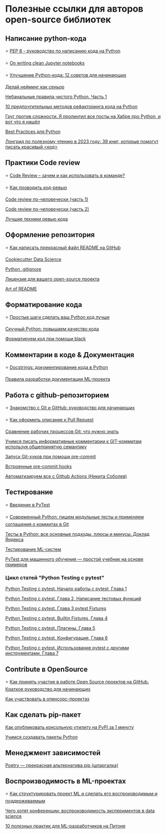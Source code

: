 # Полезные ссылки для авторов open-source библиотек


## Написание python-кода 
:star: [PEP 8 - руководство по написанию кода на Python](https://pythonworld.ru/osnovy/pep-8-rukovodstvo-po-napisaniyu-koda-na-python.html)

:star: [On writing clean Jupyter notebooks](https://ploomber.io/blog/clean-nbs/ )

:star: [Улучшение Python-кода: 12 советов для начинающих](https://habr.com/ru/company/ruvds/blog/521602/)

[Делай нейминг как сеньор](https://habr.com/ru/company/dododev/blog/714512/)

[Небанальные правила чистого Python. Часть 1](https://habr.com/ru/post/693668/)

[10 предпочтительных методов рефакторинга кода на Python](https://habr.com/ru/post/510294/)

[Груг против сложности. Я пролинтил все посты на Хабре про Python, и вот что я нашёл](https://habr.com/ru/company/breakpoint/blog/686104/)

[Best Practices для Python](https://habr.com/ru/post/686122/)

[Лонгрид по полезному чтению в 2023 году: 39 книг, которые помогут писать красивый <код>](https://habr.com/ru/company/cloud_mts/blog/704424/)


## Практики Code review
:star:  [Code Review – зачем и как использовать в команде?](https://habr.com/ru/post/581354/)

:star: [Как проводить код-ревью](https://habr.com/ru/post/467039/)

[Code review по-человечески (часть 1)](https://habr.com/ru/post/340550/)

[Code review по-человечески (часть 2)](https://habr.com/ru/post/342244/)

[Лучшие техники ревью кода](https://habr.com/ru/post/716068/)



## Оформление репозитория
:star: [Как написать прекрасный файл README на GitHub](https://techrocks.ru/2019/04/16/good-readme-on-github/)

[Cookiecutter Data Science](https://drivendata.github.io/cookiecutter-data-science/)

[Python .gitignore](https://github.com/github/gitignore/blob/main/Python.gitignore)

[Лицензия для вашего open-source проекта](https://habr.com/ru/post/243091/)

[Art of README](https://github.com/hackergrrl/art-of-readme)


## Форматирование кода
:star: [Простые шаги сделать ваш Python код лучше](https://alimbekov.com/beautiful-python-code-simple-steps/)

[Скучный Python: повышаем качество кода](https://habr.com/ru/company/otus/blog/713992/)

[Форматируем код при помощи black](https://semakin.dev/2020/05/black/)


## Комментарии в коде & Документация
:star: [Docstrings: документирование кода в Python](https://techrocks.ru/2020/07/08/docstrings-in-python)

[Правила разработки документации ML-проекта](https://habr.com/ru/post/676716/)


## Работа с github-репозиторием
:star: [Знакомство с Git и GitHub: руководство для начинающих](https://tinyurl.com/2axva5st)

:star: [Как оформить описание к Pull Request](https://tinyurl.com/4nb8c9jp)

[Сравнение рабочих процессов Git: что нужно знать](https://www.atlassian.com/ru/git/tutorials/comparing-workflows)

[Учимся писать информативные комментарии к GIT-коммитам используя общепринятую семантику](https://habr.com/ru/company/otus/blog/537196/)

[Запуск Git-хуков при помощи pre-commit](https://semakin.dev/2020/05/pre-commit/)

[Встроенные pre-commit hooks](https://pre-commit.com/hooks.html)

[Автоматизируем все с Github Actions (Никита Соболев)](https://habr.com/ru/post/586632/)


## Тестирование
:star: [Введение в PyTest](https://habr.com/ru/articles/269759/)

:star: [Современный Python: пишем модульные тесты и применяем соглашения о коммитах в Git](https://habr.com/ru/post/645721/)

[Тесты в Python: все основные подходы, плюсы и минусы. Доклад Яндекса](https://habr.com/ru/company/yandex/blog/517266/)

[Тестирование ML-систем](https://habr.com/ru/post/680822/)

[PyTest для машинного обучения — простой учебник на основе примеров](https://habr.com/ru/company/skillfactory/blog/554448/)	


### Цикл статей "Python Testing с pytest"
[Python Testing с pytest. Начало работы с pytest, Глава 1 ](https://habr.com/ru/post/448782/) 

[Python Testing с pytest. Глава 2, Написание тестовых функций](https://habr.com/ru/post/448788/)

[Python Testing с pytest. Глава 3 pytest Fixtures](https://habr.com/ru/post/448786/)

[Python Testing с pytest. Builtin Fixtures, Глава 4](https://habr.com/ru/post/448792/)

[Python Testing с pytest. Плагины, Глава 5](https://habr.com/ru/post/448794/)

[Python Testing с pytest. Конфигурация, Глава 6](https://habr.com/ru/post/448796/)

[Python Testing с pytest. Использование pytest с другими инструментами, Глава 7](https://habr.com/ru/post/448798/)


## Contribute в OpenSource
:star: [Как принять участие в работе Open Source проектов на GitHub. Краткое руководство для начинающих](https://habr.com/ru/post/598587/)

[Как участвовать в опенсорс-проектах](https://opensource.guide/ru/how-to-contribute/)


## Как сделать pip-пакет
[Как опубликовать консольную утилиту на PyPI за 1 минуту](https://habr.com/ru/post/456304/)

[Учимся создавать пакеты Python](https://habr.com/ru/company/piter/blog/700282/)


## Менеджмент зависимостей
[Poetry — прекрасная альтернатива pip (шпаргалка) ](https://habr.com/ru/post/593529/)


## Воспроизводимость в ML-проектах
:star: [Как структурировать проект ML и сделать его воспроизводимым и поддерживаемым](https://habr.com/ru/company/skillfactory/blog/710816/)

[Чего хотят конференции: воспроизводимость экспериментов в data science](https://habr.com/ru/post/562262/)

[10 полезных практик для ML-разработчиков на Питоне](https://habr.com/ru/post/505082/)
